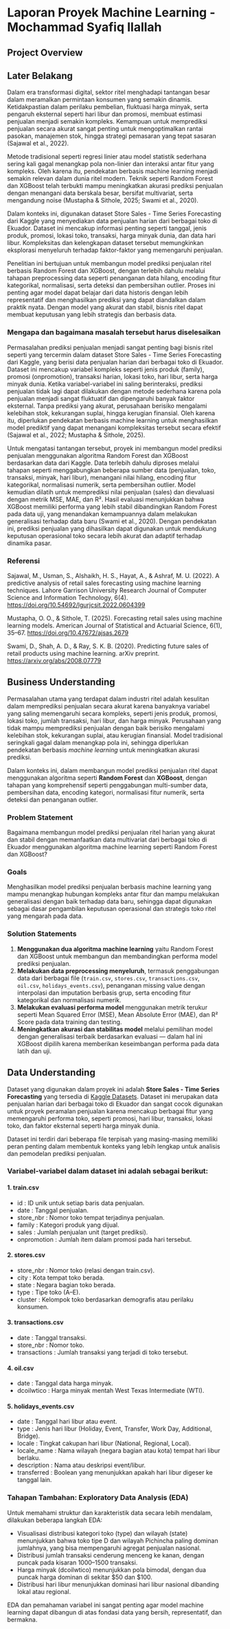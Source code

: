 # Laporan Proyek Machine Learning - Mochammad Syafiq Ilallah

## Project Overview

## Later Belakang
Dalam era transformasi digital, sektor ritel menghadapi tantangan besar dalam meramalkan permintaan konsumen yang semakin dinamis. Ketidakpastian dalam perilaku pembelian, fluktuasi harga minyak, serta pengaruh eksternal seperti hari libur dan promosi, membuat estimasi penjualan menjadi semakin kompleks. Kemampuan untuk memprediksi penjualan secara akurat sangat penting untuk mengoptimalkan rantai pasokan, manajemen stok, hingga strategi pemasaran yang tepat sasaran (Sajawal et al., 2022).

Metode tradisional seperti regresi linier atau model statistik sederhana sering kali gagal menangkap pola non-linier dan interaksi antar fitur yang kompleks. Oleh karena itu, pendekatan berbasis machine learning menjadi semakin relevan dalam dunia ritel modern. Teknik seperti Random Forest dan XGBoost telah terbukti mampu meningkatkan akurasi prediksi penjualan dengan menangani data berskala besar, bersifat multivariat, serta mengandung noise (Mustapha & Sithole, 2025; Swami et al., 2020).

Dalam konteks ini, digunakan dataset Store Sales - Time Series Forecasting dari Kaggle yang menyediakan data penjualan harian dari berbagai toko di Ekuador. Dataset ini mencakup informasi penting seperti tanggal, jenis produk, promosi, lokasi toko, transaksi, harga minyak dunia, dan data hari libur. Kompleksitas dan kelengkapan dataset tersebut memungkinkan eksplorasi menyeluruh terhadap faktor-faktor yang memengaruhi penjualan.

Penelitian ini bertujuan untuk membangun model prediksi penjualan ritel berbasis Random Forest dan XGBoost, dengan terlebih dahulu melalui tahapan preprocessing data seperti penanganan data hilang, encoding fitur kategorikal, normalisasi, serta deteksi dan pembersihan outlier. Proses ini penting agar model dapat belajar dari data historis dengan lebih representatif dan menghasilkan prediksi yang dapat diandalkan dalam praktik nyata. Dengan model yang akurat dan stabil, bisnis ritel dapat membuat keputusan yang lebih strategis dan berbasis data.

### Mengapa dan bagaimana masalah tersebut harus diselesaikan
Permasalahan prediksi penjualan menjadi sangat penting bagi bisnis ritel seperti yang tercermin dalam dataset Store Sales - Time Series Forecasting dari Kaggle, yang berisi data penjualan harian dari berbagai toko di Ekuador. Dataset ini mencakup variabel kompleks seperti jenis produk (family), promosi (onpromotion), transaksi harian, lokasi toko, hari libur, serta harga minyak dunia. Ketika variabel-variabel ini saling berinteraksi, prediksi penjualan tidak lagi dapat dilakukan dengan metode sederhana karena pola penjualan menjadi sangat fluktuatif dan dipengaruhi banyak faktor eksternal. Tanpa prediksi yang akurat, perusahaan berisiko mengalami kelebihan stok, kekurangan suplai, hingga kerugian finansial. Oleh karena itu, diperlukan pendekatan berbasis machine learning untuk menghasilkan model prediktif yang dapat menangani kompleksitas tersebut secara efektif (Sajawal et al., 2022; Mustapha & Sithole, 2025).

Untuk mengatasi tantangan tersebut, proyek ini membangun model prediksi penjualan menggunakan algoritma Random Forest dan XGBoost berdasarkan data dari Kaggle. Data terlebih dahulu diproses melalui tahapan seperti menggabungkan beberapa sumber data (penjualan, toko, transaksi, minyak, hari libur), menangani nilai hilang, encoding fitur kategorikal, normalisasi numerik, serta pembersihan outlier. Model kemudian dilatih untuk memprediksi nilai penjualan (sales) dan dievaluasi dengan metrik MSE, MAE, dan R². Hasil evaluasi menunjukkan bahwa XGBoost memiliki performa yang lebih stabil dibandingkan Random Forest pada data uji, yang menandakan kemampuannya dalam melakukan generalisasi terhadap data baru (Swami et al., 2020). Dengan pendekatan ini, prediksi penjualan yang dihasilkan dapat digunakan untuk mendukung keputusan operasional toko secara lebih akurat dan adaptif terhadap dinamika pasar.

### Referensi
Sajawal, M., Usman, S., Alshaikh, H. S., Hayat, A., & Ashraf, M. U. (2022). A predictive analysis of retail sales forecasting using machine learning techniques. Lahore Garrison University Research Journal of Computer Science and Information Technology, 6(4). https://doi.org/10.54692/lgurjcsit.2022.0604399

Mustapha, O. O., & Sithole, T. (2025). Forecasting retail sales using machine learning models. American Journal of Statistical and Actuarial Science, 6(1), 35–67. https://doi.org/10.47672/ajsas.2679

Swami, D., Shah, A. D., & Ray, S. K. B. (2020). Predicting future sales of retail products using machine learning. arXiv preprint. https://arxiv.org/abs/2008.07779

## **Business Understanding**

Permasalahan utama yang terdapat dalam industri ritel adalah kesulitan dalam memprediksi penjualan secara akurat karena banyaknya variabel yang saling memengaruhi secara kompleks, seperti jenis produk, promosi, lokasi toko, jumlah transaksi, hari libur, dan harga minyak. Perusahaan yang tidak mampu memprediksi penjualan dengan baik berisiko mengalami kelebihan stok, kekurangan suplai, atau kerugian finansial. Model tradisional seringkali gagal dalam menangkap pola ini, sehingga diperlukan pendekatan berbasis *machine learning* untuk meningkatkan akurasi prediksi.

Dalam konteks ini, dalam membangun model prediksi penjualan ritel dapat menggunakan algoritma seperti **Random Forest** dan **XGBoost**, dengan tahapan yang komprehensif seperti penggabungan multi-sumber data, pembersihan data, encoding kategori, normalisasi fitur numerik, serta deteksi dan penanganan outlier.

### **Problem Statement**

Bagaimana membangun model prediksi penjualan ritel harian yang akurat dan stabil dengan memanfaatkan data multivariat dari berbagai toko di Ekuador menggunakan algoritma machine learning seperti Random Forest dan XGBoost?

### **Goals**

Menghasilkan model prediksi penjualan berbasis machine learning yang mampu menangkap hubungan kompleks antar fitur dan mampu melakukan generalisasi dengan baik terhadap data baru, sehingga dapat digunakan sebagai dasar pengambilan keputusan operasional dan strategis toko ritel yang mengarah pada data.

### **Solution Statements**

1. **Menggunakan dua algoritma machine learning** yaitu Random Forest dan XGBoost untuk membangun dan membandingkan performa model prediksi penjualan.
2. **Melakukan data preprocessing menyeluruh**, termasuk penggabungan data dari berbagai file (`train.csv`, `stores.csv`, `transactions.csv`, `oil.csv`, `holidays_events.csv`), penanganan missing value dengan interpolasi dan imputation berbasis grup, serta encoding fitur kategorikal dan normalisasi numerik.
3. **Melakukan evaluasi performa model** menggunakan metrik terukur seperti Mean Squared Error (MSE), Mean Absolute Error (MAE), dan R² Score pada data training dan testing.
4. **Meningkatkan akurasi dan stabilitas model** melalui pemilihan model dengan generalisasi terbaik berdasarkan evaluasi — dalam hal ini XGBoost dipilih karena memberikan keseimbangan performa pada data latih dan uji.

## **Data Understanding**

Dataset yang digunakan dalam proyek ini adalah **Store Sales - Time Series Forecasting** yang tersedia di [Kaggle Datasets](https://www.kaggle.com/datasets/shiyonisagar/store-sales-time-series-forecasting). Dataset ini merupakan data penjualan harian dari berbagai toko di Ekuador dan sangat cocok digunakan untuk proyek peramalan penjualan karena mencakup berbagai fitur yang memengaruhi performa toko, seperti promosi, hari libur, transaksi, lokasi toko, dan faktor eksternal seperti harga minyak dunia.

Dataset ini terdiri dari beberapa file terpisah yang masing-masing memiliki peran penting dalam membentuk konteks yang lebih lengkap untuk analisis dan pemodelan prediksi penjualan.

### **Variabel-variabel dalam dataset ini adalah sebagai berikut:**

#### **1. train.csv**

* id : ID unik untuk setiap baris data penjualan.
* date : Tanggal penjualan.
* store_nbr : Nomor toko tempat terjadinya penjualan.
* family : Kategori produk yang dijual.
* sales : Jumlah penjualan unit (target prediksi).
* onpromotion : Jumlah item dalam promosi pada hari tersebut.

#### **2. stores.csv**

* store_nbr : Nomor toko (relasi dengan train.csv).
* city : Kota tempat toko berada.
* state : Negara bagian toko berada.
* type : Tipe toko (A–E).
* cluster : Kelompok toko berdasarkan demografis atau perilaku konsumen.

#### **3. transactions.csv**

* date : Tanggal transaksi.
* store_nbr : Nomor toko.
* transactions : Jumlah transaksi yang terjadi di toko tersebut.

#### **4. oil.csv**

* date : Tanggal data harga minyak.
* dcoilwtico : Harga minyak mentah West Texas Intermediate (WTI).

#### **5. holidays\_events.csv**

* date : Tanggal hari libur atau event.
* type : Jenis hari libur (Holiday, Event, Transfer, Work Day, Additional, Bridge).
* locale : Tingkat cakupan hari libur (National, Regional, Local).
* locale_name : Nama wilayah (negara bagian atau kota) tempat hari libur berlaku.
* description : Nama atau deskripsi event/libur.
* transferred : Boolean yang menunjukkan apakah hari libur digeser ke tanggal lain.


### **Tahapan Tambahan: Exploratory Data Analysis (EDA)**

Untuk memahami struktur dan karakteristik data secara lebih mendalam, dilakukan beberapa langkah EDA:

* Visualisasi distribusi kategori toko (type) dan wilayah (state) menunjukkan bahwa toko tipe D dan wilayah Pichincha paling dominan jumlahnya, yang bisa mempengaruhi agregat penjualan nasional.
* Distribusi jumlah transaksi cenderung menceng ke kanan, dengan puncak pada kisaran 1000–1500 transaksi.
* Harga minyak (dcoilwtico) menunjukkan pola bimodal, dengan dua puncak harga dominan di sekitar \$50 dan \$100.
* Distribusi hari libur menunjukkan dominasi hari libur nasional dibanding lokal atau regional.

EDA dan pemahaman variabel ini sangat penting agar model machine learning dapat dibangun di atas fondasi data yang bersih, representatif, dan bermakna.


